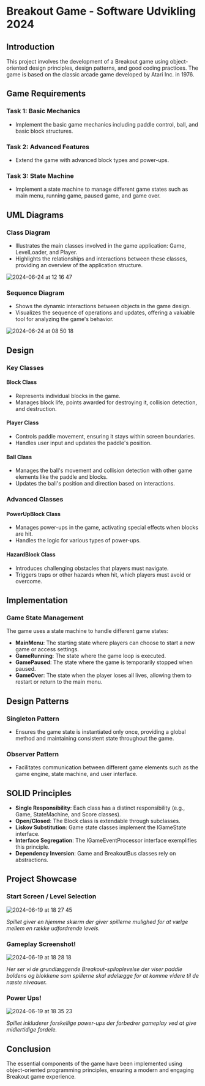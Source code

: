 # Breakout Game - Software Udvikling 2024

## Introduction

This project involves the development of a Breakout game using object-oriented design principles, design patterns, and good coding practices. The game is based on the classic arcade game developed by Atari Inc. in 1976.

## Game Requirements

### Task 1: Basic Mechanics
- Implement the basic game mechanics including paddle control, ball, and basic block structures.

### Task 2: Advanced Features
- Extend the game with advanced block types and power-ups.

### Task 3: State Machine
- Implement a state machine to manage different game states such as main menu, running game, paused game, and game over.

## UML Diagrams

### Class Diagram
- Illustrates the main classes involved in the game application: Game, LevelLoader, and Player.
- Highlights the relationships and interactions between these classes, providing an overview of the application structure.

![2024-06-24 at 12 16 47](https://github.com/hamidpaykar/BreakoutGame/assets/95886258/fc44b395-00b5-48e7-af41-f54517a4c0c3)


### Sequence Diagram
- Shows the dynamic interactions between objects in the game design.
- Visualizes the sequence of operations and updates, offering a valuable tool for analyzing the game's behavior.
  
![2024-06-24 at 08 50 18](https://github.com/hamidpaykar/BreakoutGame/assets/95886258/eb84df5a-17cd-4344-aad7-5c9f76331a88)

## Design

### Key Classes

#### Block Class
- Represents individual blocks in the game.
- Manages block life, points awarded for destroying it, collision detection, and destruction.

#### Player Class
- Controls paddle movement, ensuring it stays within screen boundaries.
- Handles user input and updates the paddle's position.

#### Ball Class
- Manages the ball's movement and collision detection with other game elements like the paddle and blocks.
- Updates the ball's position and direction based on interactions.

### Advanced Classes

#### PowerUpBlock Class
- Manages power-ups in the game, activating special effects when blocks are hit.
- Handles the logic for various types of power-ups.

#### HazardBlock Class
- Introduces challenging obstacles that players must navigate.
- Triggers traps or other hazards when hit, which players must avoid or overcome.

## Implementation

### Game State Management
The game uses a state machine to handle different game states:

- **MainMenu**: The starting state where players can choose to start a new game or access settings.
- **GameRunning**: The state where the game loop is executed.
- **GamePaused**: The state where the game is temporarily stopped when paused.
- **GameOver**: The state when the player loses all lives, allowing them to restart or return to the main menu.

## Design Patterns

### Singleton Pattern
- Ensures the game state is instantiated only once, providing a global method and maintaining consistent state throughout the game.

### Observer Pattern
- Facilitates communication between different game elements such as the game engine, state machine, and user interface.

## SOLID Principles

- **Single Responsibility**: Each class has a distinct responsibility (e.g., Game, StateMachine, and Score classes).
- **Open/Closed**: The Block class is extendable through subclasses.
- **Liskov Substitution**: Game state classes implement the IGameState interface.
- **Interface Segregation**: The IGameEventProcessor interface exemplifies this principle.
- **Dependency Inversion**: Game and BreakoutBus classes rely on abstractions.

## Project Showcase


### Start Screen / Level Selection
![2024-06-19 at 18 27 45](https://github.com/hamidpaykar/BreakoutGame/assets/95886258/c1809bc4-d2fb-4f42-b55d-b080f20c7ce7)

*Spillet giver en hjemme skærm der giver spillerne mulighed for at vælge mellem en række udfordrende levels.*

### Gameplay Screenshot!
![2024-06-19 at 18 28 18](https://github.com/hamidpaykar/BreakoutGame/assets/95886258/f66fca0f-5c36-487c-afaa-d0e0becc7c1d)

*Her ser vi de grundlæggende Breakout-spiloplevelse der viser paddle boldens og blokkene som spillerne skal ødelægge for at komme videre til de næste niveauer.*

### Power Ups!
![2024-06-19 at 18 35 23](https://github.com/hamidpaykar/BreakoutGame/assets/95886258/6749b8dc-88c1-4e20-8d38-964ed6bda0f2)

*Spillet inkluderer forskellige power-ups der forbedrer gameplay ved at give midlertidige fordele.*


## Conclusion

The essential components of the game have been implemented using object-oriented programming principles, ensuring a modern and engaging Breakout game experience.
